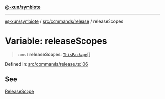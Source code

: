 [**@-xun/symbiote**](../../../../README.md)

***

[@-xun/symbiote](../../../../README.md) / [src/commands/release](../README.md) / releaseScopes

# Variable: releaseScopes

> `const` **releaseScopes**: [`ThisPackage`](../../../configure/enumerations/ThisPackageGlobalScope.md#thispackage)[]

Defined in: [src/commands/release.ts:106](https://github.com/Xunnamius/symbiote/blob/5ab38d0bb0a593488721fdd41b6c1fcc4618d081/src/commands/release.ts#L106)

## See

[ReleaseScope](../../../configure/enumerations/ThisPackageGlobalScope.md)
